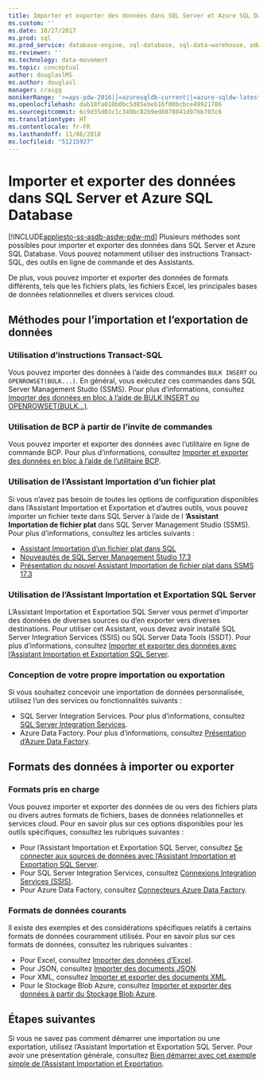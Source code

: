 ```yaml
---
title: Importer et exporter des données dans SQL Server et Azure SQL Database | Microsoft Docs
ms.custom: ''
ms.date: 10/27/2017
ms.prod: sql
ms.prod_service: database-engine, sql-database, sql-data-warehouse, pdw
ms.reviewer: ''
ms.technology: data-movement
ms.topic: conceptual
author: douglaslMS
ms.author: douglasl
manager: craigg
monikerRange: '>=aps-pdw-2016||=azuresqldb-current||=azure-sqldw-latest||>=sql-server-2016||=sqlallproducts-allversions||>=sql-server-linux-2017||=azuresqldb-mi-current'
ms.openlocfilehash: dab18fa010b0bc5d85ebeb16f00bcbce49921786
ms.sourcegitcommit: 6c9d35d03c1c349bc82b9ed0878041d976b703c6
ms.translationtype: HT
ms.contentlocale: fr-FR
ms.lasthandoff: 11/06/2018
ms.locfileid: "51215927"
---
```

# <a name="import-and-export-data-from-sql-server-and-azure-sql-database"></a>Importer et exporter des données dans SQL Server et Azure SQL Database
[!INCLUDE[appliesto-ss-asdb-asdw-pdw-md](../../includes/appliesto-ss-asdb-asdw-pdw-md.md)]
Plusieurs méthodes sont possibles pour importer et exporter des données dans SQL Server et Azure SQL Database. Vous pouvez notamment utiliser des instructions Transact-SQL, des outils en ligne de commande et des Assistants.

De plus, vous pouvez importer et exporter des données de formats différents, tels que les fichiers plats, les fichiers Excel, les principales bases de données relationnelles et divers services cloud.

## <a name="methods-for-importing-and-exporting-data"></a>Méthodes pour l’importation et l’exportation de données

### <a name="use-transact-sql-statements"></a>Utilisation d’instructions Transact-SQL
Vous pouvez importer des données à l’aide des commandes `BULK INSERT` ou `OPENROWSET(BULK...)`. En général, vous exécutez ces commandes dans SQL Server Management Studio (SSMS). Pour plus d’informations, consultez [Importer des données en bloc à l’aide de BULK INSERT ou OPENROWSET(BULK...)](import-bulk-data-by-using-bulk-insert-or-openrowset-bulk-sql-server.md).

### <a name="use-bcp-from-the-command-prompt"></a>Utilisation de BCP à partir de l’invite de commandes
Vous pouvez importer et exporter des données avec l’utilitaire en ligne de commande BCP. Pour plus d’informations, consultez [Importer et exporter des données en bloc à l’aide de l’utilitaire BCP](import-bulk-data-by-using-bulk-insert-or-openrowset-bulk-sql-server.md).

### <a name="use-the-import-flat-file-wizard"></a>Utilisation de l’Assistant Importation d’un fichier plat
Si vous n’avez pas besoin de toutes les options de configuration disponibles dans l’Assistant Importation et Exportation et d’autres outils, vous pouvez importer un fichier texte dans SQL Server à l’aide de l **’Assistant Importation de fichier plat** dans SQL Server Management Studio (SSMS). Pour plus d’informations, consultez les articles suivants :
- [Assistant Importation d’un fichier plat dans SQL](import-flat-file-wizard.md)
- [Nouveautés de SQL Server Management Studio 17.3 ](https://blogs.technet.microsoft.com/dataplatforminsider/2017/10/10/whats-new-in-sql-server-management-studio-17-3/)
- [Présentation du nouvel Assistant Importation de fichier plat dans SSMS 17.3](https://channel9.msdn.com/Shows/Data-Exposed/Introducing-the-new-Import-Flat-File-Wizard-in-SSMS-173)

### <a name="use-the-sql-server-import-and-export-wizard"></a>Utilisation de l’Assistant Importation et Exportation SQL Server
L’Assistant Importation et Exportation SQL Server vous permet d’importer des données de diverses sources ou d’en exporter vers diverses destinations. Pour utiliser cet Assistant, vous devez avoir installé SQL Server Integration Services (SSIS) ou SQL Server Data Tools (SSDT). Pour plus d’informations, consultez [Importer et exporter des données avec l’Assistant Importation et Exportation SQL Server](../../integration-services/import-export-data/import-and-export-data-with-the-sql-server-import-and-export-wizard.md).

### <a name="design-your-own-import-or-export"></a>Conception de votre propre importation ou exportation
Si vous souhaitez concevoir une importation de données personnalisée, utilisez l’un des services ou fonctionnalités suivants :
-   SQL Server Integration Services. Pour plus d’informations, consultez [SQL Server Integration Services](../../integration-services/sql-server-integration-services.md).
-   Azure Data Factory. Pour plus d’informations, consultez [Présentation d’Azure Data Factory](https://docs.microsoft.com/azure/data-factory/data-factory-introduction).

## <a name="data-formats-for-import-and-export"></a>Formats des données à importer ou exporter

### <a name="supported-formats"></a>Formats pris en charge

Vous pouvez importer et exporter des données de ou vers des fichiers plats ou divers autres formats de fichiers, bases de données relationnelles et services cloud. Pour en savoir plus sur ces options disponibles pour les outils spécifiques, consultez les rubriques suivantes :
-   Pour l’Assistant Importation et Exportation SQL Server, consultez [Se connecter aux sources de données avec l’Assistant Importation et Exportation SQL Server](../../integration-services/import-export-data/connect-to-data-sources-with-the-sql-server-import-and-export-wizard.md).
-   Pour SQL Server Integration Services, consultez [Connexions Integration Services (SSIS)](../../integration-services/connection-manager/integration-services-ssis-connections.md).
-   Pour Azure Data Factory, consultez [Connecteurs Azure Data Factory](https://docs.microsoft.com/azure/data-factory/data-factory-amazon-redshift-connector).

### <a name="commonly-used-data-formats"></a>Formats de données courants

Il existe des exemples et des considérations spécifiques relatifs à certains formats de données couramment utilisés. Pour en savoir plus sur ces formats de données, consultez les rubriques suivantes :
-   Pour Excel, consultez [Importer des données d’Excel](import-data-from-excel-to-sql.md).
-   Pour JSON, consultez [Importer des documents JSON](../json/import-json-documents-into-sql-server.md).
-   Pour XML, consultez [Importer et exporter des documents XML](examples-of-bulk-import-and-export-of-xml-documents-sql-server.md).
-   Pour le Stockage Blob Azure, consultez [Importer et exporter des données à partir du Stockage Blob Azure](examples-of-bulk-access-to-data-in-azure-blob-storage.md).

## <a name="next-steps"></a>Étapes suivantes
Si vous ne savez pas comment démarrer une importation ou une exportation, utilisez l’Assistant Importation et Exportation SQL Server. Pour avoir une présentation générale, consultez [Bien démarrer avec cet exemple simple de l’Assistant Importation et Exportation](../../integration-services/import-export-data/get-started-with-this-simple-example-of-the-import-and-export-wizard.md).
